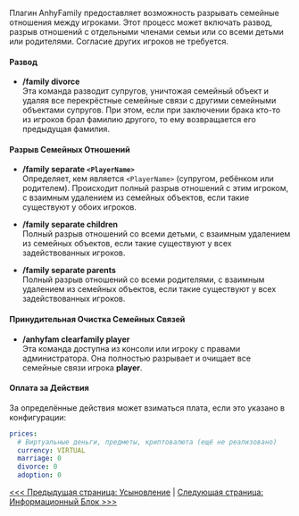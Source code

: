 Плагин AnhyFamily предоставляет возможность разрывать семейные отношения между игроками. Этот процесс может включать развод, разрыв отношений с отдельными членами семьи или со всеми детьми или родителями. Согласие других игроков не требуется.

#### Развод

- **/family divorce**  
  Эта команда разводит супругов, уничтожая семейный объект и удаляя все перекрёстные семейные связи с другими семейными объектами супругов. При этом, если при заключении брака кто-то из игроков брал фамилию другого, то ему возвращается его предыдущая фамилия.

#### Разрыв Семейных Отношений

- **/family separate `<PlayerName>`**  
  Определяет, кем является `<PlayerName>` (супругом, ребёнком или родителем). Происходит полный разрыв отношений с этим игроком, с взаимным удалением из семейных объектов, если такие существуют у обоих игроков.

- **/family separate children**  
  Полный разрыв отношений со всеми детьми, с взаимным удалением из семейных объектов, если такие существуют у всех задействованных игроков.

- **/family separate parents**  
  Полный разрыв отношений со всеми родителями, с взаимным удалением из семейных объектов, если такие существуют у всех задействованных игроков.

#### Принудительная Очистка Семейных Связей

- **/anhyfam clearfamily player**  
  Эта команда доступна из консоли или игроку с правами администратора. Она полностью разрывает и очищает все семейные связи игрока **player**.

#### Оплата за Действия

За определённые действия может взиматься плата, если это указано в конфигурации:

```yaml
prices:
  # Виртуальные деньги, предметы, криптовалюта (ещё не реализовано)
  currency: VIRTUAL
  marriage: 0
  divorce: 0
  adoption: 0
```

[<<< Предыдущая страница: Усыновление](adopt.md) | [Следующая страница: Информационный Блок >>>](info.md)